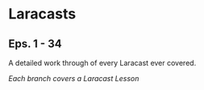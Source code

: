Laracasts
=========

Eps. 1 - 34
-----------

A detailed work through of every Laracast ever covered.

*Each branch covers a Laracast Lesson*
